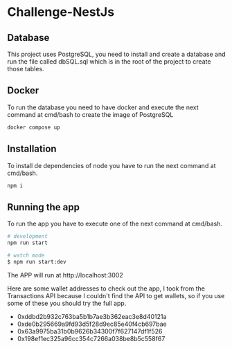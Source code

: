 # Challenge-NestJs

## Database

This project uses PostgreSQL, you need to install and create a database and run the file called dbSQL.sql which is in the root of the project to create those tables.

## Docker

To run the database you need to have docker and execute the next command at cmd/bash to create the image of PostgreSQL

```cmd
docker compose up
```

## Installation

To install de dependencies of node you have to run the next command at cmd/bash.

```cmd
npm i
```

## Running the app

To run the app you have to execute one of the next command at cmd/bash.

```bash
# development
npm run start

# watch mode
$ npm run start:dev
```

The APP will run at http://localhost:3002

Here are some wallet addresses to check out the app, I took from the Transactions API because I couldn't find the API to get wallets, so if you use some of these you should try the full app.

- 0xddbd2b932c763ba5b1b7ae3b362eac3e8d40121a
- 0xde0b295669a9fd93d5f28d9ec85e40f4cb697bae
- 0x63a9975ba31b0b9626b34300f7f627147df1f526
- 0x198ef1ec325a96cc354c7266a038be8b5c558f67
